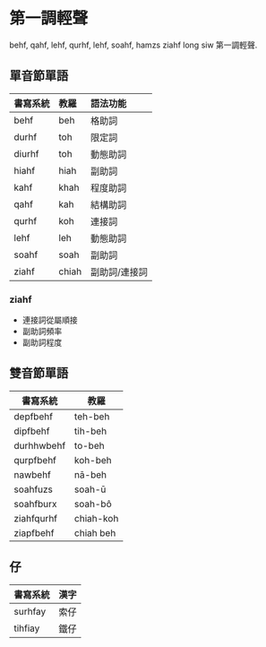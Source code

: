 # 第一調輕聲

behf, qahf, lehf, qurhf, lehf, soahf, hamzs ziahf long siw 第一調輕聲.

## 單音節單語

| 書寫系統 | 教羅 | 語法功能 |
| :--- | :--- | :--- |
| behf | beh | 格助詞 |
| durhf | toh | 限定詞 |
| diurhf | toh | 動態助詞 |
| hiahf | hiah | 副助詞 |
| kahf | khah | 程度助詞 |
| qahf | kah | 結構助詞 |
| qurhf | koh | 連接詞 |
| lehf | leh | 動態助詞 |
| soahf | soah | 副助詞 |
| ziahf | chiah | 副助詞/連接詞 |

### ziahf

* 連接詞從屬順接
* 副助詞頻率
* 副助詞程度

## 雙音節單語

| 書寫系統 | 教羅 |
| --- | --- |
| depfbehf | teh-beh |
| dipfbehf | tih-beh |
| durhhwbehf | to-beh |
| qurpfbehf | koh-beh |
| nawbehf | nā-beh |
| soahfuzs | soah-ū |
| soahfburx | soah-bô |
| ziahfqurhf | chiah-koh |
| ziapfbehf | chiah beh |

## 仔

| 書寫系統 | 漢字 |
| :--- | :--- |
| surhfay | 索仔 |
| tihfiay | 鐵仔 |
